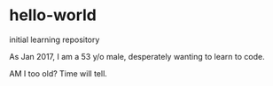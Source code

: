 # hello-world
initial learning repository

As Jan 2017, I am a 53 y/o male, desperately wanting to learn to code.  

AM I too old? Time will tell. 
